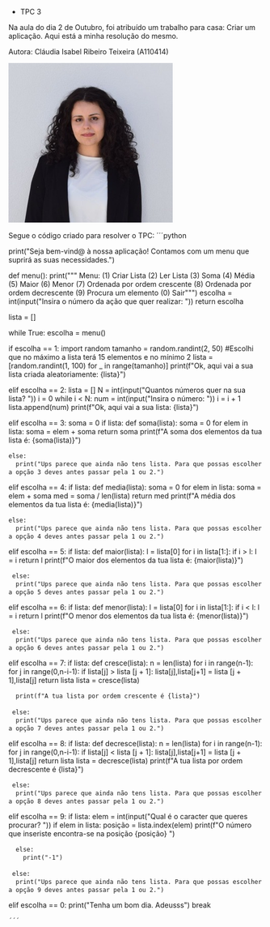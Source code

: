 - TPC 3

Na aula do dia 2 de Outubro, foi atribuído um trabalho para casa: Criar um aplicação. Aqui está a minha resolução do mesmo.

Autora: Cláudia Isabel Ribeiro Teixeira (A110414)

![image_alt](https://github.com/ClaudiaTeixeiraa/ATP2025/blob/77557153f49b6a14713aa4e3b2b5c516b8586747/foto%20formal.jpg)

Segue o código criado para resolver o TPC:
´´´python

print("Seja bem-vind@ à nossa aplicação! Contamos com um menu que suprirá as suas necessidades.")

def menu():
  print("""
    Menu:
    (1) Criar Lista
    (2) Ler Lista
    (3) Soma
    (4) Média
    (5) Maior
    (6) Menor
    (7) Ordenada por ordem crescente
    (8) Ordenada por ordem decrescente
    (9) Procura um elemento
    (0) Sair""")
  escolha = int(input("Insira o número da ação que quer realizar: "))
  return escolha

lista = []

while True:
  escolha = menu()

  if escolha == 1:
    import random
    tamanho = random.randint(2, 50) #Escolhi que no máximo a lista terá 15 elementos e no mínimo 2
    lista = [random.randint(1, 100) for _ in range(tamanho)]
    print(f"Ok, aqui vai a sua lista criada aleatoriamente: {lista}")


  elif escolha == 2:
    lista = []
    N = int(input("Quantos números quer na sua lista? "))
    i = 0
    while i < N:
      num = int(input("Insira o número: "))
      i = i + 1
      lista.append(num)
    print(f"Ok, aqui vai a sua lista: {lista}")


  elif escolha == 3:
    soma = 0
    if lista:
      def soma(lista):
        soma = 0
        for elem in lista:
            soma = elem + soma
        return soma
      print(f"A soma dos elementos da tua lista é: {soma(lista)}")

    else:
      print("Ups parece que ainda não tens lista. Para que possas escolher a opção 3 deves antes passar pela 1 ou 2.")

  elif escolha == 4:
    if lista:
      def media(lista):
        soma = 0
        for elem in lista:
            soma = elem + soma
        med = soma / len(lista)
        return med
      print(f"A média dos elementos da tua lista é: {media(lista)}")

    else:
      print("Ups parece que ainda não tens lista. Para que possas escolher a opção 4 deves antes passar pela 1 ou 2.")


  elif escolha == 5:
     if lista:
      def maior(lista):
        l = lista[0]
        for i in lista[1:]:
            if i > l:
                l = i
        return l
      print(f"O maior dos elementos da tua lista é: {maior(lista)}")

     else:
      print("Ups parece que ainda não tens lista. Para que possas escolher a opção 5 deves antes passar pela 1 ou 2.")


  elif escolha == 6:
     if lista:
      def menor(lista):
        l = lista[0]
        for i in lista[1:]:
            if i < l:
                l = i
        return l
      print(f"O menor dos elementos da tua lista é: {menor(lista)}")

     else:
      print("Ups parece que ainda não tens lista. Para que possas escolher a opção 6 deves antes passar pela 1 ou 2.")


  elif escolha == 7:
     if lista:
      def cresce(lista):
        n = len(lista)
        for i in range(n-1):
          for j in range(0,n-i-1):
            if lista[j] > lista [j + 1]:
              lista[j],lista[j+1] = lista [j + 1],lista[j]
        return lista
      lista = cresce(lista)

      print(f"A tua lista por ordem crescente é {lista}")

     else:
      print("Ups parece que ainda não tens lista. Para que possas escolher a opção 7 deves antes passar pela 1 ou 2.")


  elif escolha == 8:
     if lista:
      def decresce(lista):
        n = len(lista)
        for i in range(n-1):
          for j in range(0,n-i-1):
            if lista[j] < lista [j + 1]:
              lista[j],lista[j+1] = lista [j + 1],lista[j]
        return lista
      lista = decresce(lista)
      print(f"A tua lista por ordem decrescente é {lista}")

     else:
      print("Ups parece que ainda não tens lista. Para que possas escolher a opção 8 deves antes passar pela 1 ou 2.")


  elif escolha == 9:
     if lista:
      elem = int(input("Qual é o caracter que queres procurar? "))
      if elem in lista:
        posição = lista.index(elem)
        print(f"O número que inseriste encontra-se na posição {posição} ")

      else:
        print("-1")

     else:
      print("Ups parece que ainda não tens lista. Para que possas escolher a opção 9 deves antes passar pela 1 ou 2.")


  elif escolha == 0:
    print("Tenha um bom dia. Adeusss")
    break

    ´´´

